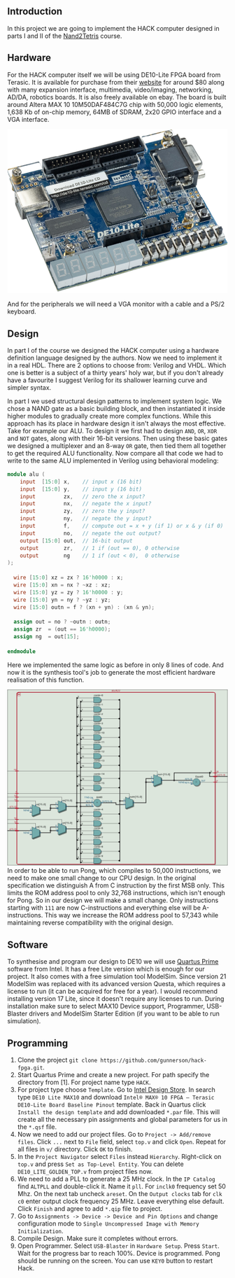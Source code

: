 ## Introduction
In this project we are going to implement the HACK computer designed in parts I and II of the [Nand2Tetris](https://www.nand2tetris.org/) course.

## Hardware
For the HACK computer itself we will be using DE10-Lite FPGA board from Terasic. It is available for purchase from their [website](https://www.terasic.com.tw/cgi-bin/page/archive.pl?Language=English&CategoryNo=234&No=1021#contents) for around $80 along with many expansion interface, multimedia, video/imaging, networking, AD/DA, robotics boards. It is also freely available on ebay. The board is built around Altera MAX 10 10M50DAF484C7G chip with 50,000 logic elements, 1,638 Kb of on-chip memory, 64MB of SDRAM, 2x20 GPIO interface and a VGA interface.

![](resources/DE10-Lite_45.jpg)

And for the peripherals we will need a VGA monitor with a cable and a PS/2 keyboard.

## Design

In part I of the course we designed the HACK computer using a hardware definition language designed by the authors. Now we need to implement it in a real HDL. There are 2 options to choose from: Verilog and VHDL. Which one is better is a subject of a thirty years' holy war, but if you don't already have a favourite I suggest Verilog for its shallower learning curve and simpler syntax. 

In part I we used structural design patterns to implement system logic. We chose a NAND gate as a basic building block, and then instantiated it inside higher modules to gradually create more complex functions. While this approach has its place in hardware design it isn't always the most effective. Take for example our ALU. To design it we first had to design `AND`, `OR`, `XOR` and `NOT` gates, along with their 16-bit versions. Then using these basic gates we designed a multiplexer and an 8-way `OR` gate, then tied them all together to get the required ALU functionality. Now compare all that code we had to write to the same ALU implemented in Verilog using behavioral modeling:

~~~verilog
module alu (
    input  [15:0] x,    // input x (16 bit)
    input  [15:0] y,    // input y (16 bit)
    input         zx,   // zero the x input?
    input         nx,   // negate the x input?
    input         zy,   // zero the y input?
    input         ny,   // negate the y input?
    input         f,    // compute out = x + y (if 1) or x & y (if 0)
    input         no,   // negate the out output?
    output [15:0] out,  // 16-bit output
    output        zr,   // 1 if (out == 0), 0 otherwise
    output        ng    // 1 if (out < 0),  0 otherwise
);

  wire [15:0] xz = zx ? 16'h0000 : x;
  wire [15:0] xn = nx ? ~xz : xz;
  wire [15:0] yz = zy ? 16'h0000 : y;
  wire [15:0] yn = ny ? ~yz : yz;
  wire [15:0] outn = f ? (xn + yn) : (xn & yn);

  assign out = no ? ~outn : outn;
  assign zr  = (out == 16'h0000);
  assign ng  = out[15];

endmodule
~~~

Here we implemented the same logic as before in only 8 lines of code. And now it is the synthesis tool's job to generate the most efficient hardware realisation of this function.

![](resources/alu.png)
In order to be able to run Pong, which compiles to 50,000 instructions, we need to make one small change to our CPU design. In the original specification we distinguish A from C instruction by the first MSB only. This limits the ROM address pool to only 32,768 instructions, which isn't enough for Pong. So in our design we will make a small change. Only instructions starting with `111` are now C-instructions and everything else will be A-instructions. This way we increase the ROM address pool to 57,343 while maintaining reverse compatibility with the original design.

## Software

To synthesise and program our design to DE10 we will use [Quartus Prime](https://www.intel.com/content/www/us/en/collections/products/fpga/software/downloads.html) software from Intel. It has a free Lite version which is enough for our project. It also comes with a free simulation tool ModelSim. Since version 21 ModelSim was replaced with its advanced version Questa, which requires a license to run (it can be acquired for free for a year). I would recommend installing version 17 Lite, since it doesn't require any licenses to run. During installation make sure to select MAX10 Device support, Programmer, USB-Blaster drivers and ModelSim Starter Edition (if you want to be able to run simulation).

## Programming

1. Clone the project `git clone https://github.com/gunnerson/hack-fpga.git`.
2. Start Quartus Prime and create a new project. For path specify the directory from [1]. For project name type `HACK`.
3. For project type choose `Template`. Go to [Intel Design Store](https://www.intel.com/content/www/us/en/support/programmable/support-resources/design-examples/design-store.html). In search type `DE10 Lite MAX10` and download `Intel® MAX® 10 FPGA – Terasic DE10-Lite Board Baseline Pinout` template. Back in Quartus click `Install the design template` and add downloaded `*.par` file. This will create all the necessary pin assignments and global parameters for us in the `*.qsf` file.
4. Now we need to add our project files. Go to `Project -> Add/remove files`. Click `...` next to `File` field, select `top.v` and click `Open`. Repeat for all files in `v/` directory. Click `OK` to finish. 
5. In the `Project Navigator` select `Files` instead `Hierarchy`. Right-click on `top.v` and press `Set as Top-Level Entity`. You can delete `DE10_LITE_GOLDEN_TOP.v` from project files now.
6. We need to add a PLL to generate a 25 MHz clock. In the `IP Catalog` find `ALTPLL` and double-click it. Name it `pll`. For `inclk0` frequency set 50 Mhz. On the next tab uncheck `areset`. On the `Output clocks` tab for `clk c0` enter output clock frequency 25 MHz. Leave everything else default. Click `Finish` and agree to add `*.qip` file to project.
7. Go to `Assignments -> Device -> Device and Pin Options` and change configuration mode to `Single Uncompressed Image with Memory Initialization`.
8. Compile Design. Make sure it completes without errors. 
9. Open Programmer. Select `USB-Blaster` in `Hardware Setup`. Press `Start`. Wait for the progress bar to reach 100%. Device is programmed. Pong should be running on the screen. You can use `KEY0` button to restart Hack.

